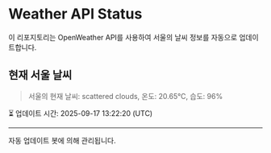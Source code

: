 
# Weather API Status

이 리포지토리는 OpenWeather API를 사용하여 서울의 날씨 정보를 자동으로 업데이트합니다.

## 현재 서울 날씨
> 서울의 현재 날씨: scattered clouds, 온도: 20.65°C, 습도: 96%

⏳ 업데이트 시간: 2025-09-17 13:22:20 (UTC)

---
자동 업데이트 봇에 의해 관리됩니다.
